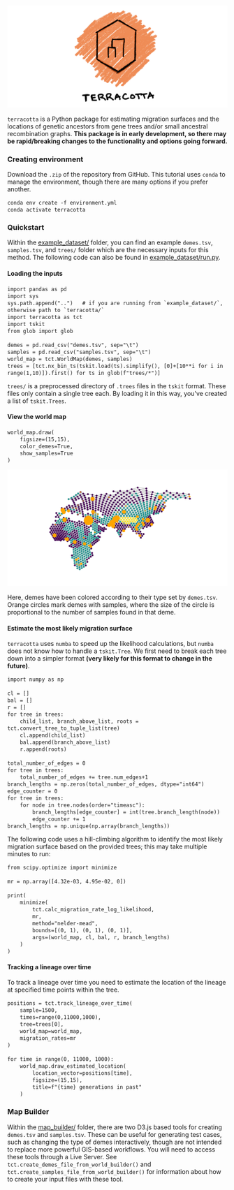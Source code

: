 ![Logo](devlog/20241202/assets/logo.png)


`terracotta` is a Python package for estimating migration surfaces and the locations of genetic ancestors from gene trees and/or small ancestral recombination graphs. **This package is in early development, so there may be rapid/breaking changes to the functionality and options going forward.**

### Creating environment

Download the `.zip` of the repository from GitHub. This tutorial uses `conda` to manage the environment, though there are many options if you prefer another.

```
conda env create -f environment.yml
conda activate terracotta
```

### Quickstart

Within the [example_dataset/](https://github.com/kitchensjn/terracotta/example_dataset/) folder, you can find an example `demes.tsv`, `samples.tsv`, and `trees/` folder which are the necessary inputs for this method. The following code can also be found in [example_dataset/run.py](https://github.com/kitchensjn/terracotta/example_dataset/run.py).

#### Loading the inputs

```
import pandas as pd
import sys
sys.path.append("..")   # if you are running from `example_dataset/`, otherwise path to `terracotta/`
import terracotta as tct
import tskit
from glob import glob

demes = pd.read_csv("demes.tsv", sep="\t")
samples = pd.read_csv("samples.tsv", sep="\t")
world_map = tct.WorldMap(demes, samples)
trees = [tct.nx_bin_ts(tskit.load(ts).simplify(), [0]+[10**i for i in range(1,10)]).first() for ts in glob(f"trees/*")]
```

`trees/` is a preprocessed directory of `.trees` files in the `tskit` format. These files only contain a single tree each. By loading it in this way, you've created a list of `tskit.Trees`.

#### View the world map

```
world_map.draw(
    figsize=(15,15),
    color_demes=True,
    show_samples=True
)
```

![Example World Map](example_dataset/readme_figures/world_map.png)

Here, demes have been colored according to their type set by `demes.tsv`. Orange circles mark demes with samples, where the size of the circle is proportional to the number of samples found in that deme.

#### Estimate the most likely migration surface

`terracotta` uses `numba` to speed up the likelihood calculations, but `numba` does not know how to handle a `tskit.Tree`. We first need to break each tree down into a simpler format **(very likely for this format to change in the future)**.

```
import numpy as np

cl = []
bal = []
r = []
for tree in trees:
    child_list, branch_above_list, roots = tct.convert_tree_to_tuple_list(tree)
    cl.append(child_list)
    bal.append(branch_above_list)
    r.append(roots)

total_number_of_edges = 0
for tree in trees:
    total_number_of_edges += tree.num_edges+1
branch_lengths = np.zeros(total_number_of_edges, dtype="int64")
edge_counter = 0
for tree in trees:
    for node in tree.nodes(order="timeasc"):
        branch_lengths[edge_counter] = int(tree.branch_length(node))
        edge_counter += 1
branch_lengths = np.unique(np.array(branch_lengths))
```

The following code uses a hill-climbing algorithm to identify the most likely migration surface based on the provided trees; this may take multiple minutes to run: 

```
from scipy.optimize import minimize

mr = np.array([4.32e-03, 4.95e-02, 0])

print(
    minimize(
        tct.calc_migration_rate_log_likelihood,
        mr,
        method="nelder-mead",
        bounds=[(0, 1), (0, 1), (0, 1)],
        args=(world_map, cl, bal, r, branch_lengths)
    )
)
```

#### Tracking a lineage over time

To track a lineage over time you need to estimate the location of the lineage at specified time points within the tree.

```
positions = tct.track_lineage_over_time(
    sample=1500,
    times=range(0,11000,1000),
    tree=trees[0],
    world_map=world_map,
    migration_rates=mr
)

for time in range(0, 11000, 1000):
    world_map.draw_estimated_location(
        location_vector=positions[time],
        figsize=(15,15),
        title=f"{time} generations in past"
    )
```

### Map Builder

Within the [map_builder/](https://github.com/kitchensjn/terracotta/map_builder) folder, there are two D3.js based tools for creating `demes.tsv` and `samples.tsv`. These can be useful for generating test cases, such as changing the type of demes interactively, though are not intended to replace more powerful GIS-based workflows. You will need to access these tools through a Live Server. See `tct.create_demes_file_from_world_builder()` and `tct.create_samples_file_from_world_builder()` for information about how to create your input files with these tool.